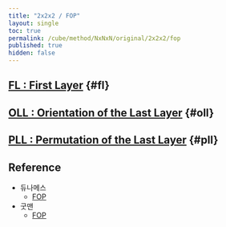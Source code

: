 ```yaml
---
title: "2x2x2 / FOP"
layout: single
toc: true
permalink: /cube/method/NxNxN/original/2x2x2/fop
published: true
hidden: false
---
```


<head>
  <base target="_blank">
</head>



## [FL : First Layer](/cube/method/NxNxN/original/2x2x2/fl) {#fl}



## [OLL : Orientation of the Last Layer](/cube/method/NxNxN/original/2x2x2/fop/oll) {#oll}



## [PLL : Permutation of the Last Layer](/cube/method/NxNxN/original/2x2x2/fop/pll) {#pll}



## Reference

- 듀나메스
  - [FOP](https://youtu.be/wTMsdWKq6No)
- 굿맨
  - [FOP](https://youtu.be/byZU8_inqSU)

